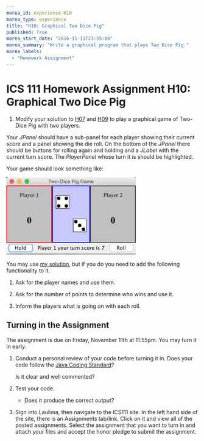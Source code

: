 ```yaml
---
morea_id: experience-H10
morea_type: experience
title: "H10: Graphical Two Dice Pig"
published: True
morea_start_date: "2016-11-11T23:55:00"
morea_summary: "Write a graphical program that plays Two Dice Pig."
morea_labels: 
  - "Homework Assignment"
---
```


# ICS 111 Homework Assignment H10: Graphical Two Dice Pig

1) Modify your solution to [H07](../070.objects-classes/experience-H07.html) and [H09](experience-H09.html) to play a graphical game of Two-Dice Pig with two players.  

Your *JPanel* should have a sub-panel for each player showing their current score and a panel showing the die roll. On the bottom of the *JPanel* there should be buttons for rolling again and holding and a *JLabel* with the current turn score. The *PlayerPanel* whose turn it is should be highlighted.

Your game should look something like: 

![Bonus](WithInfoPanel.png)


You may use [my solution](two.zip), but if you do you need to add the following functionality to it.

1. Ask for the player names and use them.

2. Ask for the number of points to determine who wins and use it.

3. Inform the players what is going on with each roll.
   


## Turning in the Assignment

The assignment is due on Friday, November 11th at 11:55pm. You may turn it in early. 

1. Conduct a personal review of your code before turning it in. Does your code follow the [Java Coding Standard](../references/reading-java-coding-standard.html)?

   Is it clear and well commented?

2. Test your code.

    * Does it produce the correct output? 

3. Sign into Laulima, then navigate to the ICS111 site. In the left hand side of the site, there is an Assignments tab/link.  Click on it and view all of the posted assignments. Select the assignment that you want to turn in and attach your files and accept the honor pledge to submit the assignment.
  
